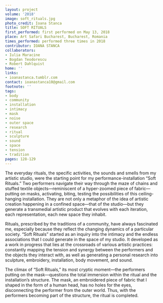 ```yaml
---
layout: project
volume: '2018'
image: soft_rituals.jpg
photo_credit: Ioana Stanca
title: SOFT RITUALS
first_performed: first performed on May 13, 2018
place: Art Safari Bucharest, Bucharest, Romania
times_performed: performed three times in 2018
contributor: IOANA STANCA
collaborators:
- Iulia Maracine
- Bogdan Teodorescu
- Robert Dahlquist
home: ''
links:
- ioanastanca.tumblr.com
contact: ioanastanca10@gmail.com
footnote: ''
tags:
- body
- community
- installation
- intimacy
- mask
- noise
- outer space
- research
- ritual
- sculpture
- sound
- space
- tension
- tradition
pages: 128-129
---
```




The everyday rituals, the specific activities, the sounds and smells from my artistic studio, were the starting point for my performance-installation “Soft Rituals.” Two performers navigate their way through the maze of chains and stuffed textile objects—reminiscent of a hyper-zoomed piece of fabric—putting on masks, activating, biting, testing the possibilities of this ceiling-hanging installation. They are not only a metaphor of the idea of artistic creation happening in a confined space—that of the studio—but they generate a transmedial artistic product that evolves with each iteration, each representation, each new space they inhabit.

Rituals, prescribed by the traditions of a community, have always fascinated me, especially because they reflect the changing dynamics of a particular society. “Soft Rituals” started as an inquiry into the intimacy and the endless associations that I could generate in the space of my studio. It developed as a work in progress that lies at the crossroads of various artistic practices: constantly mapping the tension and synergy between the performers and the objects they interact with, as well as generating a personal research into sculpture, embroidery, installation, body movement, and sound.

The climax of “Soft Rituals,” its most cryptic moment—the performers putting on the mask—questions the total immersion within the ritual and the installation’s structure. The mask, an embroidered piece of fabric that I shaped in the form of a human head, has no holes for the eyes, disconnecting the performer from the outer world. Thus, with the performers becoming part of the structure, the ritual is completed.

